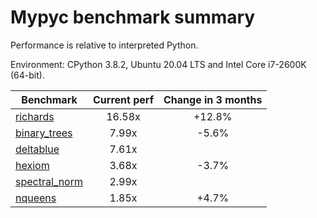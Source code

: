 # Mypyc benchmark summary

Performance is relative to interpreted Python.

Environment: CPython 3.8.2, Ubuntu 20.04 LTS and Intel Core i7-2600K (64-bit).

| Benchmark | Current perf | Change in 3 months |
| --- | :---: | :---: |
| [richards](benchmarks/richards.md) | 16.58x | +12.8% |
| [binary_trees](benchmarks/binary_trees.md) | 7.99x | -5.6% |
| [deltablue](benchmarks/deltablue.md) | 7.61x |  |
| [hexiom](benchmarks/hexiom.md) | 3.68x | -3.7% |
| [spectral_norm](benchmarks/spectral_norm.md) | 2.99x |  |
| [nqueens](benchmarks/nqueens.md) | 1.85x | +4.7% |
